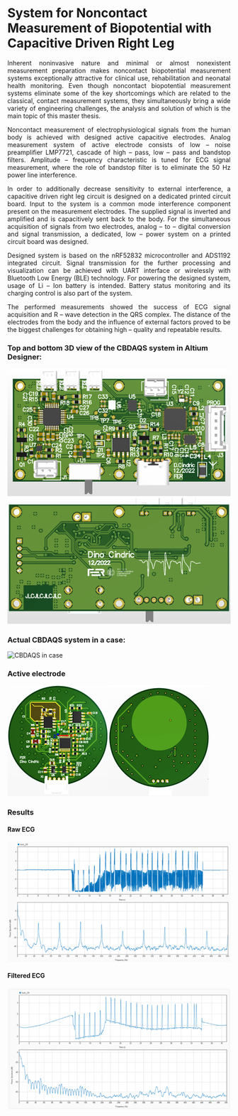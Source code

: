 # System for Noncontact Measurement of Biopotential with Capacitive Driven Right Leg

<div style="text-align: justify"> 
Inherent noninvasive nature and minimal or almost nonexistent measurement preparation makes noncontact biopotential measurement systems exceptionally attractive for clinical use, rehabilitation and neonatal health monitoring. Even though noncontact biopotential measurement systems eliminate some of the key shortcomings which are related to the classical, contact measurement systems, they simultaneously bring a wide variety of engineering challenges, the analysis and solution of which is the main topic of this master thesis. 

Noncontact measurement of electrophysiological signals from the human body is achieved with designed active capacitive electrodes. Analog measurement system of active electrode consists of low – noise preamplifier LMP7721, cascade of high – pass, low – pass and bandstop filters. Amplitude – frequency characteristic is tuned for ECG signal measurement, where the role of bandstop filter is to eliminate the 50 Hz power line interference. 

In order to additionally decrease sensitivity to external interference, a capacitive driven right leg circuit is designed on a dedicated printed circuit board. Input to the system is a common mode interference component present on the measurement electrodes. The supplied signal is inverted and amplified and is capacitively sent back to the body. For the simultaneous acquisition of signals from two electrodes, analog – to – digital conversion and signal transmission, a dedicated, low – power system on a printed circuit board was designed. 

Designed system is based on the nRF52832 microcontroller and ADS1192 integrated circuit. Signal transmission for the further processing and visualization can be achieved with UART interface or wirelessly with Bluetooth Low Energy (BLE) technology. For powering the designed system, usage of Li – Ion battery is intended. Battery status monitoring and its charging control is also part of the system.

The performed measurements showed the success of ECG signal acquisition and R – wave detection in the QRS complex. The distance of the electrodes from the body and the influence of external factors proved to be the biggest challenges for obtaining high – quality and repeatable results.


 </div>

### Top and bottom 3D view of the CBDAQS system in Altium Designer:
![CBDAQS 3D view](pcb_3d_print_top_bot.png)

### Actual CBDAQS system in a case:
![CBDAQS in case](cbdaqs_in_case.png)

### Active electrode
![Active electrode](active_electrodes.png)

### Results

#### Raw ECG
![Raw ECG](ecg_raw.png)

#### Filtered ECG
![Filtered ECG](ecg_filtered.png)